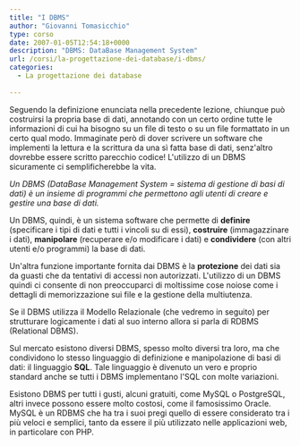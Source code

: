 ```yaml
---
title: "I DBMS"
author: "Giovanni Tomasicchio"
type: corso
date: 2007-01-05T12:54:18+0000
description: "DBMS: DataBase Management System"
url: /corsi/la-progettazione-dei-database/i-dbms/
categories:
  - La progettazione dei database
  
---
```

 Seguendo la definizione enunciata nella precedente lezione, chiunque può costruirsi la propria base di dati, annotando con un certo ordine tutte le informazioni di cui ha bisogno su un file di testo o su un file formattato in un certo qual modo. Immaginate però di dover scrivere un software che implementi la lettura e la scrittura da una sì fatta base di dati, senz'altro dovrebbe essere scritto parecchio codice! L'utilizzo di un DBMS sicuramente ci semplificherebbe la vita.

 *Un DBMS (DataBase Management System = sistema di gestione di basi di dati) è un insieme di programmi che permettono agli utenti di creare e gestire una base di dati.*

 Un DBMS, quindi, è un sistema software che permette di **definire** (specificare i tipi di dati e tutti i vincoli su di essi), **costruire** (immagazzinare i dati), **manipolare** (recuperare e/o modificare i dati) e **condividere** (con altri utenti e/o programmi) la base di dati.

 Un'altra funzione importante fornita dai DBMS è la **protezione** dei dati sia da guasti che da tentativi di accessi non autorizzati. L'utilizzo di un DBMS quindi ci consente di non preoccuparci di moltissime cose noiose come i dettagli di memorizzazione sui file e la gestione della multiutenza.

 Se il DBMS utilizza il Modello Relazionale (che vedremo in seguito) per strutturare logicamente i dati al suo interno allora si parla di RDBMS (Relational DBMS).

 Sul mercato esistono diversi DBMS, spesso molto diversi tra loro, ma che condividono lo stesso linguaggio di definizione e manipolazione di basi di dati: il linguaggio **SQL**. Tale linguaggio è divenuto un vero e proprio standard anche se tutti i DBMS implementano l'SQL con molte variazioni.

 Esistono DBMS per tutti i gusti, alcuni gratuiti, come MySQL o PostgreSQL, altri invece possono essere molto costosi, come il famosissimo Oracle. MySQL è un RDBMS che ha tra i suoi pregi quello di essere considerato tra i più veloci e semplici, tanto da essere il più utilizzato nelle applicazioni web, in particolare con PHP.